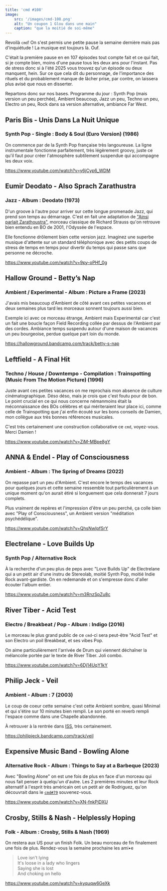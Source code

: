 ```yaml
---
title: 'cmd #108'
image:
    src: '/images/cmd-108.png'
    alt: "Un coupon 1 Glou dans une main"
    caption: "que la moitié de soi-même"
---
```


Revoilà `cmd`! On s'est permis une petite pause la semaine dernière mais pas d'inquiétude ! La musique est toujours là. Ouf.

C'était la première pause en en 107 épisodes tout compte fait et ce qui fait, si je compte bien, moins d'une pause tous les deux ans pour l'instant. Pas de stress donc si à l'été 2025 vous trouvez qu'un épisode ou deux manquent, hein. Sur ce que cela dit du personnage, de l'importance des rituels et du probablement manque de lâcher prise, par contre, on laissera plus avisé que nous en disserter.

Repartons donc sur nos bases. Programme du jour : Synth Pop (mais version un peu perchée), Ambient beaucoup, Jazz un peu, Techno un peu, Electro un peu, Rock dans sa version alternative, ambiance Far West.

## Paris Bis - Unis Dans La Nuit Unique
### Synth Pop - Single : Body & Soul (Euro Version) (1986)
On commence par de la Synth Pop française très langoureuse. La ligne instrumentale fonctionne parfaitement, très légèrement groovy, juste ce qu'il faut pour créer l'atmosphère subtilement suspendue qui accompagne les deux voix.

https://www.youtube.com/watch?v=y6jCyp6_WDM  

## Eumir Deodato - Also Sprach Zarathustra
### Jazz - Album : Deodato (1973)
D'un groove à l'autre pour arriver sur cette longue promenade Jazz, qui prend son temps au démarrage. C'est en fait une adaptation de ["Ainsi parlait Zarathoustra"](https://www.youtube.com/watch?v=exveTEjJa5E), morceau classique de Richard Strauss qu'on retrouve bien entendu en BO de 2001, l'Odyssée de l'espace.

Elle fonctionne drôlement bien cette version jazz. Imaginez une superbe musique d'attente sur un standard téléphonique avec des petits coups de stress de temps en temps pour divertir du temps qui passe sans que personne ne décroche.

https://www.youtube.com/watch?v=9py-oPHf_0g  

## Hallow Ground - Betty’s Nap
### Ambient / Experimental - Album : Picture a Frame (2023)
J'avais mis beaucoup d'Ambient de côté avant ces petites vacances et deux semaines plus tard les morceaux sonnent toujours aussi bien.

Exemple ici avec ce morceau étrange, Ambient mais Experimental car c'est un fait une boucle façon Field Recording collée par dessus de l'Ambient par des cordes. Ambiance temps suspendu autour d'une maison de vacances un peu bourgeoise, perdue quelque part loin du monde.

https://hallowground.bandcamp.com/track/betty-s-nap  

## Leftfield - A Final Hit
### Techno / House / Downtempo - Compilation :  Trainspotting (Music From The Motion Picture) (1996)
Juste avant ces petites vacances on me reprochais mon absence de culture cinématographique. Déso déso, mais je crois que c'est foutu pour de bon. Le point crucial en ce qui nous concerne némanmoins était la méconnaissance des BOs célèbres et qui mériteraient leur place ici, comme celle de Trainspotting que j'ai enfin écouté sur les bons conseils de Damien, mon collègue aux très bonnes références musicales.

C'est très certainement une construction collaborative ce `cmd`, voyez-vous. Merci Damien !

https://www.youtube.com/watch?v=ZiM-MBpe8gY  

## ANNA & Endel - Play of Consciousness
### Ambient - Album : The Spring of Dreams (2022)
On repasse part un peu d'Ambient. C'est encore le temps des vacances pour quelques jours et cette semaine ressemble tout particulièrement à un unique moment qu'on aurait étiré si longuement que cela donnerait 7 jours complets.

Plus vraiment de repères et l'impression d'être un peu perché, ça colle bien avec "Play of Consciousness", un Ambient version "méditation psychédélique".

https://www.youtube.com/watch?v=QhsNwIpfSrY  

## Electrelane - Love Builds Up
### Synth Pop / Alternative Rock
À la recherche d'un peu plus de peps avec "Love Builds Up" de Electrelane qui a un petit air d'une instru de Stereolab, moitié Synth Pop, moitié Indie Rock avant-gardiste. On en redemande et on s'empresse donc d'aller écouter l'album entier.

https://www.youtube.com/watch?v=m3RnzSpZu8c

## River Tiber - Acid Test
### Electro / Breakbeat / Pop - Album : Indigo (2016)
Le morceau le plus grand public de ce `cmd`-ci sera peut-être "Acid Test" et son Electro un poil Breakbeat, et ses vibes Pop.

On aime particulièrement l'arrivée de Drum qui viennent déchaîner la mélancolie portée par le texte de River Tiber. Joli combo.

https://www.youtube.com/watch?v=6Dj14UqY1kY  

## Philip Jeck - Veil
### Ambient - Album : 7 (2003)
Le coup de coeur cette semaine c'est cette Ambient sombre, quasi Minimal et qui s'étire sur 10 minutes bien rempli. Le son porté en reverb rempli l'espace comme dans une Chapelle abandonnée.

À retrouver à la rentrée dans [ISS](https://www.prun.net/emission/8MNV-iss), très certainement.

https://philipjeck.bandcamp.com/track/veil  

## Expensive Music Band - Bowling Alone
### Alternative Rock - Album : Things to Say at a Barbeque (2023)
Avec "Bowling Alone" on est une fois de plus en face d'un morceau qui nous fait penser à quelqu'un d'autre. Les 2 premières minutes et leur Rock alternatif à l'esprit très américain ont un petit air de Rodriguez, qu'on découvrait dans le [`cmd#79`](https://cmd.wuips.com/post/2022-12-23-cmd-79) souvenez-vous.

https://www.youtube.com/watch?v=XN-fnkPjDXU 

## Crosby, Stills & Nash - Helplessly Hoping
### Folk - Album : Crosby, Stills & Nash (1969)
On restera aux US pour un finish Folk. Un beau morceau de fin finalement une fois de plus. Rendez-vous la semaine prochaine les ami•e

> Love isn't lying<br/>
> It's loose in a lady who lingers<br/>
> Saying she is lost<br/>
> And choking on hello<br/>

https://www.youtube.com/watch?v=kyquqw6GeXk
